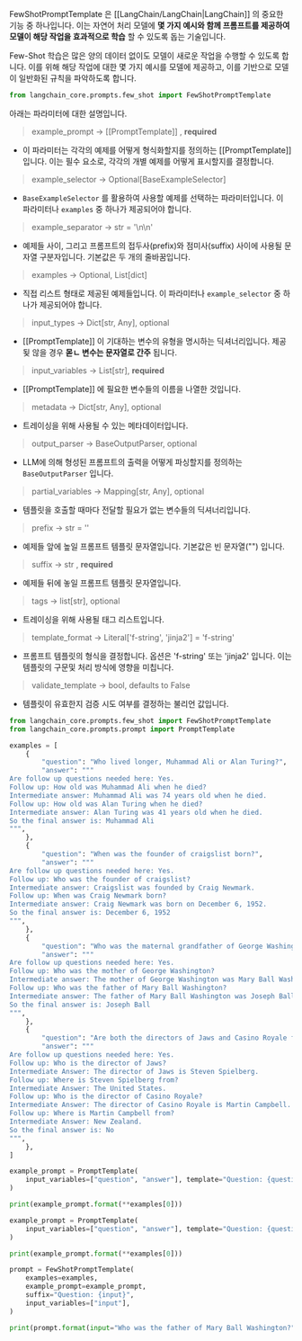 FewShotPromptTemplate 은 [[LangChain/LangChain|LangChain]] 의 중요한 기능 중 하나입니다. 이는 자연어 처리 모델에 **몇 가지 예시와 함께 프롬프트를 제공하여 모델이 해당 작업을 효과적으로 학습** 할 수 있도록 돕는 기술입니다.

Few-Shot 학습은 많은 양의 데이터 없이도 모델이 새로운 작업을 수행할 수 있도록 합니다. 이를 위해 해당 작업에 대한 몇 가지 예시를 모델에 제공하고, 이를 기반으로 모델이 일반화된 규칙을 파악하도록 합니다.

```python
from langchain_core.prompts.few_shot import FewShotPromptTemplate
```

아래는 파라미터에 대한 설명입니다.

> example_prompt -> [[PromptTemplate]] , **required**

- 이 파라미터는 각각의 예제를 어떻게 형식화할지를 정의하는 [[PromptTemplate]] 입니다. 이는 필수 요소로, 각각의 개별 예제를 어떻게 표시할지를 결정합니다.

> example_selector -> Optional[BaseExampleSelector]

- `BaseExampleSelector` 를 활용하여 사용할 예제를 선택하는 파라미터입니다. 이 파라미터나 `examples` 중 하나가 제공되어야 합니다.

> example_separator -> str = '\n\n'

- 예제들 사이, 그리고 프롬프트의 접두사(prefix)와 점미사(suffix) 사이에 사용될 문자열 구분자입니다. 기본값은 두 개의 줄바꿈입니다.

 > examples -> Optional, List[dict]
- 직접 리스트 형태로 제공된 예제들입니다. 이 파라미터나 `example_selector` 중 하나가 제공되어야 합니다.

> input_types -> Dict[str, Any], optional

- [[PromptTemplate]] 이 기대하는 변수의 유형을 명시하는 딕셔너리입니다. 제공됮 않을 경우 **몯ㄴ 변수는 문자열로 간주** 됩니다.

> input_variables -> List[str], **required**

- [[PromptTemplate]] 에 필요한 변수들의 이름을 나열한 것입니다. 

> metadata -> Dict[str, Any], optional

- 트레이싱을 위해 사용될 수 있는 메타데이터입니다.

> output_parser -> BaseOutputParser, optional

- LLM에 의해 형성된 프롬프트의 출력을 어떻게 파싱할지를 정의하는 `BaseOutputParser` 입니다.

> partial_variables -> Mapping[str, Any], optional

- 템플릿을 호출할 때마다 전달할 필요가 없는 변수들의 딕셔너리입니다.

> prefix -> str = ''

- 예제들 앞에 높일 프롬프트 템플릿 문자열입니다. 기본값은 빈 문자열("") 입니다.

> suffix -> str , **required**

- 예제들 뒤에 놓일 프롬프트 템플릿 문자열입니다.

> tags -> list[str], optional

- 트레이싱을 위해 사용될 태그 리스트입니다.

> template_format -> Literal['f-string', 'jinja2'] = 'f-string'

- 프롬프트 템플릿의 형식을 결정합니다. 옵션은 'f-string' 또는 'jinja2' 입니다. 이는 템플릿의 구문및 처리 방식에 영향을 미칩니다.

> validate_template -> bool, defaults to False

- 템플릿이 유효한지 검증 시도 여부를 결정하는 불리언 값입니다.

```python
from langchain_core.prompts.few_shot import FewShotPromptTemplate
from langchain_core.prompts.prompt import PromptTemplate

examples = [
    {
        "question": "Who lived longer, Muhammad Ali or Alan Turing?",
        "answer": """
Are follow up questions needed here: Yes.
Follow up: How old was Muhammad Ali when he died?
Intermediate answer: Muhammad Ali was 74 years old when he died.
Follow up: How old was Alan Turing when he died?
Intermediate answer: Alan Turing was 41 years old when he died.
So the final answer is: Muhammad Ali
""",
    },
    {
        "question": "When was the founder of craigslist born?",
        "answer": """
Are follow up questions needed here: Yes.
Follow up: Who was the founder of craigslist?
Intermediate answer: Craigslist was founded by Craig Newmark.
Follow up: When was Craig Newmark born?
Intermediate answer: Craig Newmark was born on December 6, 1952.
So the final answer is: December 6, 1952
""",
    },
    {
        "question": "Who was the maternal grandfather of George Washington?",
        "answer": """
Are follow up questions needed here: Yes.
Follow up: Who was the mother of George Washington?
Intermediate answer: The mother of George Washington was Mary Ball Washington.
Follow up: Who was the father of Mary Ball Washington?
Intermediate answer: The father of Mary Ball Washington was Joseph Ball.
So the final answer is: Joseph Ball
""",
    },
    {
        "question": "Are both the directors of Jaws and Casino Royale from the same country?",
        "answer": """
Are follow up questions needed here: Yes.
Follow up: Who is the director of Jaws?
Intermediate Answer: The director of Jaws is Steven Spielberg.
Follow up: Where is Steven Spielberg from?
Intermediate Answer: The United States.
Follow up: Who is the director of Casino Royale?
Intermediate Answer: The director of Casino Royale is Martin Campbell.
Follow up: Where is Martin Campbell from?
Intermediate Answer: New Zealand.
So the final answer is: No
""",
    },
]
```

```python
example_prompt = PromptTemplate(
    input_variables=["question", "answer"], template="Question: {question}\n{answer}"
)

print(example_prompt.format(**examples[0]))
```

```python
example_prompt = PromptTemplate(
    input_variables=["question", "answer"], template="Question: {question}\n{answer}"
)

print(example_prompt.format(**examples[0]))
```

```python
prompt = FewShotPromptTemplate(
    examples=examples,
    example_prompt=example_prompt,
    suffix="Question: {input}",
    input_variables=["input"],
)

print(prompt.format(input="Who was the father of Mary Ball Washington?"))
```

